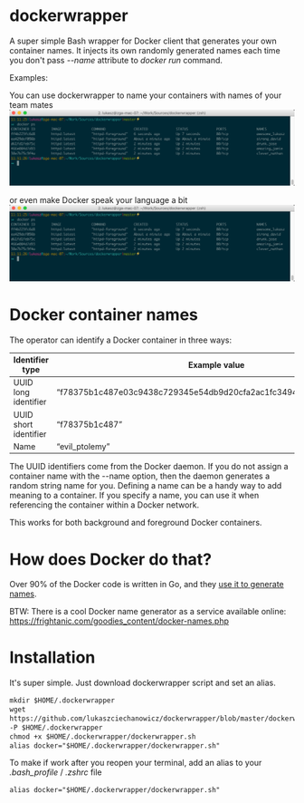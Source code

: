 # dockerwrapper
A super simple Bash wrapper for Docker client that generates your own container names.
It injects its own randomly generated names each time you don't pass *--name* attribute to *docker run* command.

Examples:

You can use dockerwrapper to name your containers with names of your team mates
![example01](screenshots/example01.png?raw=true "example01")

or even make Docker speak your language a bit
![example02](screenshots/example01.png?raw=true "example02 - Polish version")
# Docker container names

The operator can identify a Docker container in three ways:

Identifier type	 | Example value
--- | ---
UUID long identifier | “f78375b1c487e03c9438c729345e54db9d20cfa2ac1fc3494b6eb60872e74778”
UUID short identifier| “f78375b1c487”
Name | “evil_ptolemy”

The UUID identifiers come from the Docker daemon. If you do not assign a container name with the --name option, then the daemon generates a random string name for you.
Defining a name can be a handy way to add meaning to a container. If you specify a name, you can use it when referencing the container within a Docker network.

This works for both background and foreground Docker containers.

# How does Docker do that?

Over 90% of the Docker code is written in Go, and they [use it to generate names](https://github.com/moby/moby/blob/master/pkg/namesgenerator/names-generator.go).

BTW: There is a cool Docker name generator as a service available online: https://frightanic.com/goodies_content/docker-names.php

# Installation

It's super simple. Just download dockerwrapper script and set an alias.

```
mkdir $HOME/.dockerwrapper
wget https://github.com/lukaszciechanowicz/dockerwrapper/blob/master/dockerwrapper.sh -P $HOME/.dockerwrapper
chmod +x $HOME/.dockerwrapper/dockerwrapper.sh
alias docker="$HOME/.dockerwrapper/dockerwrapper.sh"
```
To make if work after you reopen your terminal, add an alias to your *.bash_profile* / *.zshrc* file

```
alias docker="$HOME/.dockerwrapper/dockerwrapper.sh"
```

